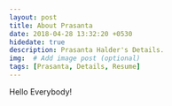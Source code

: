 ```yaml
---
layout: post
title: About Prasanta
date: 2018-04-28 13:32:20 +0530
hidedate: true
description: Prasanta Halder's Details. 
img:  # Add image post (optional)
tags: [Prasanta, Details, Resume]
---
```


Hello Everybody!
